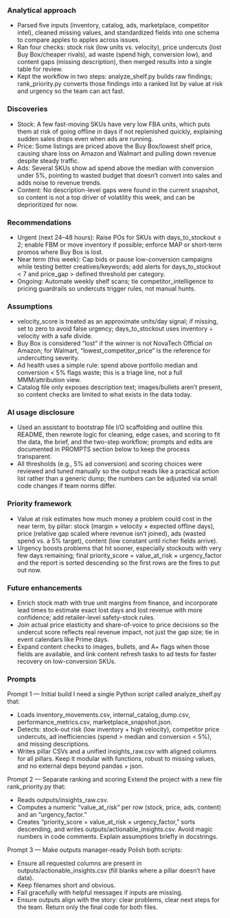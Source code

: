 

### Analytical approach

* Parsed five inputs (inventory, catalog, ads, marketplace, competitor intel), cleaned missing values, and standardized fields into one schema to compare apples to apples across issues.
* Ran four checks: stock risk (low units vs. velocity), price undercuts (lost Buy Box/cheaper rivals), ad waste (spend high, conversion low), and content gaps (missing description), then merged results into a single table for review.
* Kept the workflow in two steps: analyze_shelf.py builds raw findings; rank_priority.py converts those findings into a ranked list by value at risk and urgency so the team can act fast.

### Discoveries

* Stock: A few fast-moving SKUs have very low FBA units, which puts them at risk of going offline in days if not replenished quickly, explaining sudden sales drops even when ads are running.
* Price: Some listings are priced above the Buy Box/lowest shelf price, causing share loss on Amazon and Walmart and pulling down revenue despite steady traffic.
* Ads: Several SKUs show ad spend above the median with conversion under 5%, pointing to wasted budget that doesn’t convert into sales and adds noise to revenue trends.
* Content: No description-level gaps were found in the current snapshot, so content is not a top driver of volatility this week, and can be deprioritized for now.

### Recommendations

* Urgent (next 24–48 hours): Raise POs for SKUs with days_to_stockout ≤ 2; enable FBM or move inventory if possible; enforce MAP or short-term promos where Buy Box is lost.
* Near term (this week): Cap bids or pause low-conversion campaigns while testing better creatives/keywords; add alerts for days_to_stockout < 7 and price_gap > defined threshold per category.
* Ongoing: Automate weekly shelf scans; tie competitor_intelligence to pricing guardrails so undercuts trigger rules, not manual hunts.

### Assumptions

* velocity_score is treated as an approximate units/day signal; if missing, set to zero to avoid false urgency; days_to_stockout uses inventory ÷ velocity with a safe divide.
* Buy Box is considered “lost” if the winner is not NovaTech Official on Amazon; for Walmart, “lowest_competitor_price” is the reference for undercutting severity.
* Ad health uses a simple rule: spend above portfolio median and conversion < 5% flags waste; this is a triage line, not a full MMM/attribution view.
* Catalog file only exposes description text; images/bullets aren’t present, so content checks are limited to what exists in the data today.

### AI usage disclosure

* Used an assistant to bootstrap file I/O scaffolding and outline this README, then rewrote logic for cleaning, edge cases, and scoring to fit the data, the brief, and the two-step workflow; prompts and edits are documented in PROMPTS section below  to keep the process transparent.
* All thresholds (e.g., 5% ad conversion) and scoring choices were reviewed and tuned manually so the output reads like a practical action list rather than a generic dump; the numbers can be adjusted via small code changes if team norms differ.

### Priority framework

* Value at risk estimates how much money a problem could cost in the near term, by pillar: stock (margin × velocity × expected offline days), price (relative gap scaled where revenue isn’t joined), ads (wasted spend vs. a 5% target), content (low constant until richer fields arrive).
* Urgency boosts problems that hit sooner, especially stockouts with very few days remaining; final priority_score = value_at_risk × urgency_factor and the report is sorted descending so the first rows are the fires to put out now.

### Future enhancements

* Enrich stock math with true unit margins from finance, and incorporate lead times to estimate exact lost days and lost revenue with more confidence; add retailer-level safety-stock rules.
* Join actual price elasticity and share-of-voice to price decisions so the undercut score reflects real revenue impact, not just the gap size; tie in event calendars like Prime days.
* Expand content checks to images, bullets, and A+ flags when those fields are available, and link content refresh tasks to ad tests for faster recovery on low-conversion SKUs.

### Prompts

Prompt 1 — Initial build
I need a single Python script called analyze_shelf.py that:
- Loads inventory_movements.csv, internal_catalog_dump.csv, performance_metrics.csv, marketplace_snapshot.json.
- Detects: stock-out risk (low inventory + high velocity), competitor price undercuts, ad inefficiencies (spend > median and conversion < 5%), and missing descriptions.
- Writes pillar CSVs and a unified insights_raw.csv with aligned columns for all pillars.
Keep it modular with functions, robust to missing values, and no external deps beyond pandas + json.

Prompt 2 — Separate ranking and scoring
Extend the project with a new file rank_priority.py that:
- Reads outputs/insights_raw.csv.
- Computes a numeric “value_at_risk” per row (stock, price, ads, content) and an “urgency_factor.”
- Creates “priority_score = value_at_risk × urgency_factor,” sorts descending, and writes outputs/actionable_insights.csv.
Avoid magic numbers in code comments. Explain assumptions briefly in docstrings.

Prompt 3 — Make outputs manager-ready
Polish both scripts:
- Ensure all requested columns are present in outputs/actionable_insights.csv (fill blanks where a pillar doesn’t have data).
- Keep filenames short and obvious.
- Fail gracefully with helpful messages if inputs are missing.
- Ensure outputs align with the story: clear problems, clear next steps for the team.
Return only the final code for both files.


